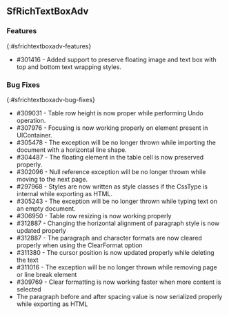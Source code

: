## SfRichTextBoxAdv

### Features
{:#sfrichtextboxadv-features}

* \#301416 - Added support to preserve floating image and text box with top and bottom text wrapping styles.

### Bug Fixes
{:#sfrichtextboxadv-bug-fixes}

* \#309031 - Table row height is now proper while performing Undo operation.
* \#307976 - Focusing is now working properly on element present in UIContainer.
* \#305478 - The exception will be no longer thrown while importing the document with a horizontal line shape.
* \#304487 - The floating element in the table cell is now preserved properly.
* \#302096 - Null reference exception will be no longer thrown while moving to the next page.
* \#297968 - Styles are now written as style classes if the CssType is internal while exporting as HTML.
* \#305243 - The exception will be no longer thrown while typing text on an empty document.
* \#306950 - Table row resizing is now working properly
* \#312887 - Changing the horizontal alignment of paragraph style is now updated properly
* \#312887 - The paragraph and character formats are now cleared properly when using the ClearFormat option
* \#311380 - The cursor position is now updated properly while deleting the text
* \#311016 - The exception will be no longer thrown while removing page or line break element
* \#309769 - Clear formatting is now working faster when more content is selected
* The paragraph before and after spacing value is now serialized properly while exporting as HTML
